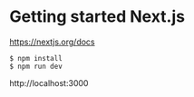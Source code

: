 # Getting started Next.js
https://nextjs.org/docs

```
$ npm install
$ npm run dev
```

http://localhost:3000
